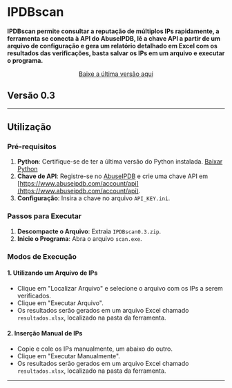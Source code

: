 # IPDBscan

**IPDBscan permite consultar a reputação de múltiplos IPs rapidamente, a ferramenta se conecta à API do AbuseIPDB, lê a chave API a partir de um arquivo de configuração e gera um relatório detalhado em Excel com os resultados das verificações, basta salvar os IPs em um arquivo e executar o programa.**

<p align="center">
<a href="https://github.com/SecZeroR/IPDBscan/releases/download/ipdbscan0.3/IPDBscan0.3.zip">Baixe a última versão aqui</a>
</p>

## Versão 0.3

---

## Utilização

### Pré-requisitos
1. **Python**: Certifique-se de ter a última versão do Python instalada. [Baixar Python](https://www.python.org/downloads/)
2. **Chave de API**: Registre-se no [AbuseIPDB](https://www.abuseipdb.com) e crie uma chave API em [https://www.abuseipdb.com/account/api](https://www.abuseipdb.com/account/api).
3. **Configuração**: Insira a chave no arquivo `API_KEY.ini`.

### Passos para Executar

1. **Descompacte o Arquivo**: Extraia `IPDBscan0.3.zip`.
2. **Inicie o Programa**: Abra o arquivo `scan.exe`.

### Modos de Execução

#### 1. Utilizando um Arquivo de IPs
   - Clique em "Localizar Arquivo" e selecione o arquivo com os IPs a serem verificados.
   - Clique em "Executar Arquivo".
   - Os resultados serão gerados em um arquivo Excel chamado `resultados.xlsx`, localizado na pasta da ferramenta.

#### 2. Inserção Manual de IPs
   - Copie e cole os IPs manualmente, um abaixo do outro.
   - Clique em "Executar Manualmente".
   - Os resultados serão gerados em um arquivo Excel chamado `resultados.xlsx`, localizado na pasta da ferramenta.

---
